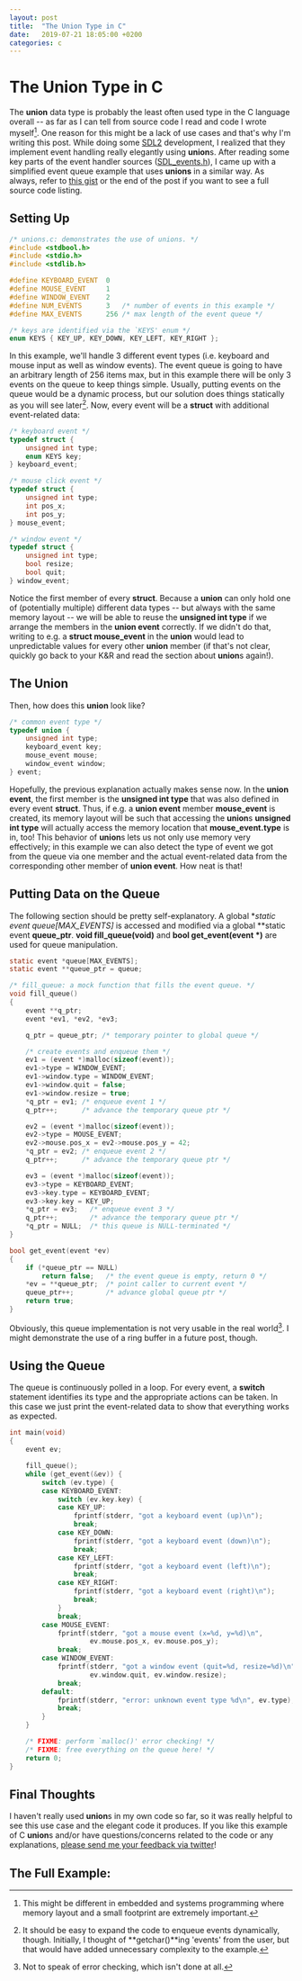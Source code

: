 ```yaml
---
layout: post
title:  "The Union Type in C"
date:   2019-07-21 18:05:00 +0200
categories: c
---
```


# The Union Type in C
The **union** data type is probably the least often used type in the C language overall -- as far as I can tell from source code I read and code I wrote myself[^1]. One reason for this might be a lack of use cases and that's why I'm writing this post. While doing some [SDL2](https://wiki.libsdl.org/SDL_Event?highlight=%28%5CbCategoryStruct%5Cb%29%7C%28CategoryEvents%29) development, I realized that they implement event handling really elegantly using **union**s. After reading some key parts of the event handler sources ([SDL_events.h](https://github.com/DanielSchuette/SDL-mirror/blob/master/include/SDL_events.h)), I came up with a simplified event queue example that uses **unions** in a similar way. As always, refer to [this gist](https://gist.github.com/DanielSchuette/eda98376a3b6f750d649d0eb23b16602) or the end of the post if you want to see a full source code listing.

## Setting Up
```c
/* unions.c: demonstrates the use of unions. */
#include <stdbool.h>
#include <stdio.h>
#include <stdlib.h>

#define KEYBOARD_EVENT  0
#define MOUSE_EVENT     1
#define WINDOW_EVENT    2
#define NUM_EVENTS      3   /* number of events in this example */
#define MAX_EVENTS      256 /* max length of the event queue */

/* keys are identified via the `KEYS' enum */
enum KEYS { KEY_UP, KEY_DOWN, KEY_LEFT, KEY_RIGHT };
```

In this example, we'll handle 3 different event types (i.e. keyboard and mouse input as well as window events). The event queue is going to have an arbitrary length of 256 items max, but in this example there will be only 3 events on the queue to keep things simple. Usually, putting events on the queue would be a dynamic process, but our solution does things statically as you will see later[^2]. Now, every event will be a **struct** with additional event-related data:

```c
/* keyboard event */
typedef struct {
    unsigned int type;
    enum KEYS key;
} keyboard_event;

/* mouse click event */
typedef struct {
    unsigned int type;
    int pos_x;
    int pos_y;
} mouse_event;

/* window event */
typedef struct {
    unsigned int type;
    bool resize;
    bool quit;
} window_event;
```

Notice the first member of every **struct**. Because a **union** can only hold one of (potentially multiple) different data types -- but always with the same memory layout -- we will be able to reuse the **unsigned int type** if we arrange the members in the **union event** correctly. If we didn't do that, writing to e.g. a **struct mouse_event** in the **union** would lead to unpredictable values for every other **union** member (if that's not clear, quickly go back to your K&R and read the section about **union**s again!).


## The Union
Then, how does this **union** look like?

```c
/* common event type */
typedef union {
    unsigned int type;
    keyboard_event key;
    mouse_event mouse;
    window_event window;
} event;
```

Hopefully, the previous explanation actually makes sense now. In the **union event**, the first member is the **unsigned int type** that was also defined in every event **struct**. Thus, if e.g. a **union event** member **mouse_event** is created, its memory layout will be such that accessing the **union**s **unsigned int type** will actually access the memory location that **mouse_event.type** is in, too! This behavior of **union**s lets us not only use memory very effectively; in this example we can also detect the type of event we got from the queue via one member and the actual event-related data from the corresponding other member of **union event**. How neat is that!

## Putting Data on the Queue
The following section should be pretty self-explanatory. A global **static event *queue[MAX_EVENTS]** is accessed and modified via a global **static event **queue_ptr**. **void fill_queue(void)** and **bool get_event(event \*)** are used for queue manipulation.

```c
static event *queue[MAX_EVENTS];
static event **queue_ptr = queue;

/* fill_queue: a mock function that fills the event queue. */
void fill_queue()
{
    event **q_ptr;
    event *ev1, *ev2, *ev3;

    q_ptr = queue_ptr; /* temporary pointer to global queue */

    /* create events and enqueue them */
    ev1 = (event *)malloc(sizeof(event));
    ev1->type = WINDOW_EVENT;
    ev1->window.type = WINDOW_EVENT;
    ev1->window.quit = false;
    ev1->window.resize = true;
    *q_ptr = ev1; /* enqueue event 1 */
    q_ptr++;      /* advance the temporary queue ptr */

    ev2 = (event *)malloc(sizeof(event));
    ev2->type = MOUSE_EVENT;
    ev2->mouse.pos_x = ev2->mouse.pos_y = 42;
    *q_ptr = ev2; /* enqueue event 2 */
    q_ptr++;      /* advance the temporary queue ptr */

    ev3 = (event *)malloc(sizeof(event));
    ev3->type = KEYBOARD_EVENT;
    ev3->key.type = KEYBOARD_EVENT;
    ev3->key.key = KEY_UP;
    *q_ptr = ev3;   /* enqueue event 3 */
    q_ptr++;        /* advance the temporary queue ptr */
    *q_ptr = NULL;  /* this queue is NULL-terminated */
}

bool get_event(event *ev)
{
    if (*queue_ptr == NULL)
        return false;   /* the event queue is empty, return 0 */
    *ev = **queue_ptr;  /* point caller to current event */
    queue_ptr++;        /* advance global queue ptr */
    return true;
}
```

Obviously, this queue implementation is not very usable in the real world[^3]. I might demonstrate the use of a ring buffer in a future post, though.

## Using the Queue
The queue is continuously polled in a loop. For every event, a **switch** statement identifies its type and the appropriate actions can be taken. In this case we just print the event-related data to show that everything works as expected.

```c
int main(void)
{
    event ev;

    fill_queue();
    while (get_event(&ev)) {
        switch (ev.type) {
        case KEYBOARD_EVENT:
            switch (ev.key.key) {
            case KEY_UP:
                fprintf(stderr, "got a keyboard event (up)\n");
                break;
            case KEY_DOWN:
                fprintf(stderr, "got a keyboard event (down)\n");
                break;
            case KEY_LEFT:
                fprintf(stderr, "got a keyboard event (left)\n");
                break;
            case KEY_RIGHT:
                fprintf(stderr, "got a keyboard event (right)\n");
                break;
            }
            break;
        case MOUSE_EVENT:
            fprintf(stderr, "got a mouse event (x=%d, y=%d)\n",
                    ev.mouse.pos_x, ev.mouse.pos_y);
            break;
        case WINDOW_EVENT:
            fprintf(stderr, "got a window event (quit=%d, resize=%d)\n",
                    ev.window.quit, ev.window.resize);
            break;
        default:
            fprintf(stderr, "error: unknown event type %d\n", ev.type);
            break;
        }
    }

    /* FIXME: perform `malloc()' error checking! */
    /* FIXME: free everything on the queue here! */
    return 0;
}
```

## Final Thoughts
I haven't really used **union**s in my own code so far, so it was really helpful to see this use case and the elegant code it produces. If you like this example of C **union**s and/or have questions/concerns related to the code or any explanations, [please send me your feedback via twitter](https://twitter.com/DogtorDash)!

## The Full Example:
<style>
/* make gist look nicer, this really only works when put in manually,
 * probably because of remote theme...
 */
/* body, line numbers, Code, Comments */
.gist-data tbody {
    background-color: Black;
}
.gist-data tbody td:nth-of-type(1) {
    color: #2B91AF !important;
}
.gist-data tbody td:nth-of-type(2){
    color: #FFFFFF !important;
}
.pl-c {
    color: #57A64A !important;
}

/* Function, Function Name, Function Method */
.pl-k, tbody tr:first-child .blob-code, tbody tr:last-child .blob-code {
    color: #569CD6 !important;
}
.pl-en {
    color: #FFFFFF !important;
}
.pl-c1 {
    color: #FFFFFF !important;
}
/* strings, quotes around strings */
.pl-s {
    color: #D69D85 !important;
}
.pl-pds {
    color: #D69D85 !important;
}

/* gist meta*/
.gist-meta {
    display: none !important;
}
</style>
<script src="https://gist.github.com/DanielSchuette/eda98376a3b6f750d649d0eb23b16602.js"></script>

[^1]: This might be different in embedded and systems programming where memory layout and a small footprint are extremely important.
[^2]: It should be easy to expand the code to enqueue events dynamically, though. Initially, I thought of **getchar()**ing 'events' from the user, but that would have added unnecessary complexity to the example.
[^3]: Not to speak of error checking, which isn't done at all.

